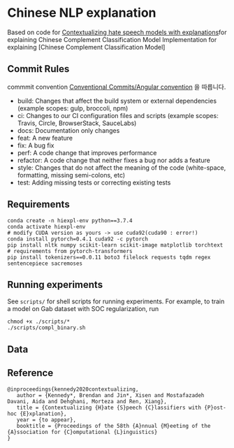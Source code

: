 # Chinese NLP explanation
Based on code for [Contextualizing hate speech models with explanations](https://github.com/BrendanKennedy/contextualizing-hate-speech-models-with-explanations)for explaining Chinese Complement Classification Model
Implementation for explaining [Chinese Complement Classification Model]

## Commit Rules
commmit convention [Conventional Commits/Angular convention](https://github.com/angular/angular/blob/22b96b9/CONTRIBUTING.md#type) 을 따릅니다.

- build: Changes that affect the build system or external dependencies (example scopes: gulp, broccoli, npm)
- ci: Changes to our CI configuration files and scripts (example scopes: Travis, Circle, BrowserStack, SauceLabs)
- docs: Documentation only changes
- feat: A new feature
- fix: A bug fix
- perf: A code change that improves performance
- refactor: A code change that neither fixes a bug nor adds a feature
- style: Changes that do not affect the meaning of the code (white-space, formatting, missing semi-colons, etc)
- test: Adding missing tests or correcting existing tests

## Requirements
```shell script
conda create -n hiexpl-env python==3.7.4
conda activate hiexpl-env
# modify CUDA version as yours -> use cuda92(cuda90 : error!)
conda install pytorch=0.4.1 cuda92 -c pytorch
pip install nltk numpy scikit-learn scikit-image matplotlib torchtext
# requirements from pytorch-transformers
pip install tokenizers==0.0.11 boto3 filelock requests tqdm regex sentencepiece sacremoses
```

## Running experiments
See `scripts/` for shell scripts for running experiments. For example, to train a model on Gab dataset with SOC regularization, run
```shell scripts
chmod +x ./scripts/*
./scripts/compl_binary.sh
```

## Data

## Reference

```
@inproceedings{kennedy2020contextualizing,
   author = {Kennedy*, Brendan and Jin*, Xisen and Mostafazadeh Davani, Aida and Dehghani, Morteza and Ren, Xiang},
   title = {Contextualizing {H}ate {S}peech {C}lassifiers with {P}ost-hoc {E}xplanation},
   year = {to appear},
   booktitle = {Proceedings of the 58th {A}nnual {M}eeting of the {A}ssociation for {C}omputational {L}inguistics}
} 
```

